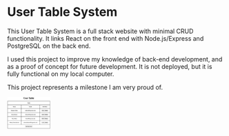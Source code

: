 # User Table System
This User Table System is a full stack website with minimal CRUD functionality. It links React on the front end with Node.js/Express and PostgreSQL on the back end.

I used this project to improve my knowledge of back-end development, and as a proof of concept for future development. It is not deployed, but it is fully functional on my local computer.

This project represents a milestone I am very proud of.

<img alt="User Table Screenshot" src="/user-table-screenshot.png" width="100">
